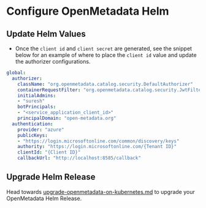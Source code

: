 # Configure OpenMetadata Helm

## Update Helm Values

* Once the `client id` and `client secret` are generated, see the snippet below for an example of where to place the `client id` value and update the authorizer configurations.

```yaml
global:
  authorizer:
    className: "org.openmetadata.catalog.security.DefaultAuthorizer"
    containerRequestFilter: "org.openmetadata.catalog.security.JwtFilter"
    initialAdmins: 
    - "suresh"
    botPrincipals: 
    - "<service_application_client_id>"
    principalDomain: "open-metadata.org"
  authentication:
    provider: "azure"
    publicKeys: 
    - "https://login.microsoftonline.com/common/discovery/keys"
    authority: "https://login.microsoftonline.com/{Tenant ID}"
    clientId: "{Client ID}"
    callbackUrl: "http://localhost:8585/callback"
```

## Upgrade Helm Release

Head towards [upgrade-openmetadata-on-kubernetes.md](../../../../upgrade/upgrade-on-kubernetes/upgrade-openmetadata-on-kubernetes.md "mention") to upgrade your OpenMetadata Helm Release.
